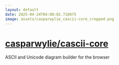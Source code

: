 ```yaml
---
layout: default
date: 2025-04-24T04:08:02.710475
image: assets/casparwylie_cascii-core_cropped.png
---
```


# [casparwylie/cascii-core](https://github.com/casparwylie/cascii-core)

ASCII and Unicode diagram builder for the browser
